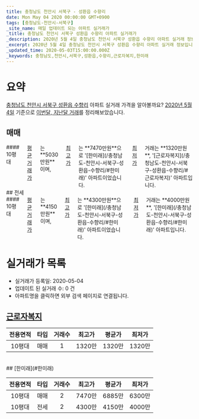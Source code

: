 ```yaml
---
title: 충청남도 천안시 서북구 - 성환읍 수향리
date: Mon May 04 2020 00:00:00 GMT+0900
tags: [충청남도-천안시-서북구]
_site_name: 매일 업데이트 되는 아파트 실거래가
_title: 충청남도 천안시 서북구 성환읍 수향리 아파트 실거래가
_description: 2020년 5월 4일 충청남도 천안시 서북구 성환읍 수향리 아파트 실거래 정보입니다. 2건 아파트 정보가 있습니다.
_excerpt: 2020년 5월 4일 충청남도 천안시 서북구 성환읍 수향리 아파트 실거래 정보입니다. 2건 아파트 정보가 있습니다.
_updated_time: 2020-05-03T15:00:00.000Z
_keywords: 충청남도,천안시,서북구,성환읍,수향리,근로자복지,한미래
---
```





# 요약
<ins>충청남도 천안시 서북구 성환읍 수향리</ins> 아파트 실거래 가격을 알아볼까요? <ins>2020년 5월 4일</ins> 기준으로 <ins>이번달, 지난달 거래</ins>를 정리해보았습니다.

## 매매
<div class="container">
<div class="twelve columns" markdown="1">
#### 10평대
<ins>평균 거래가</ins>는 **5030만원**이며, <ins>최고가</ins>는 **7470만원**으로 '[한미래](/충청남도-천안시-서북구-성환읍-수향리/#한미래)' 아파트이었습니다. <ins>최저가</ins> 거래는 **1320만원**, '[근로자복지](/충청남도-천안시-서북구-성환읍-수향리/#근로자복지)' 아파트입니다.
</div>
</div>
## 전세
<div class="container">
<div class="twelve columns" markdown="1">
#### 10평대
<ins>평균 거래가</ins>는 **4150만원**이며, <ins>최고가</ins>는 **4300만원**으로 '[한미래](/충청남도-천안시-서북구-성환읍-수향리/#한미래)' 아파트이었습니다. <ins>최저가</ins> 거래는 **4000만원**, '[한미래](/충청남도-천안시-서북구-성환읍-수향리/#한미래)' 아파트입니다.
</div>
</div>



# 실거래가 목록
- 실거래가 등록일: 2020-05-04
- 업데이트 된 실거래 수: 0 건
- 아파트명을 클릭하면 외부 검색 페이지로 연결됩니다.

## [근로자복지](#근로자복지)

|전용면적|타입|거래수|최고가|평균가|최저가|
|:---:|:---:|:---:|:---:|:---:|:---:|
|10평대|<span class="deal-type-1">매매</span>|1|1320만|1320만|1320만|

<br/>
## [한미래](#한미래)

|전용면적|타입|거래수|최고가|평균가|최저가|
|:---:|:---:|:---:|:---:|:---:|:---:|
|10평대|<span class="deal-type-1">매매</span>|2|7470만|6885만|6300만|
|10평대|<span class="deal-type-2">전세</span>|2|4300만|4150만|4000만|

<br/>



